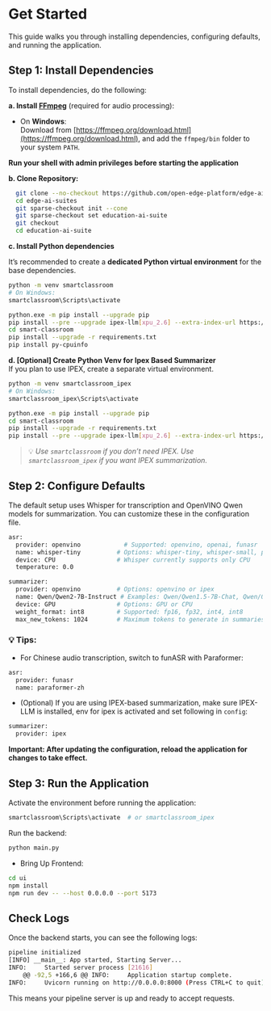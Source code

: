 # Get Started

This guide walks you through installing dependencies, configuring defaults, and running the application.

## Step 1: Install Dependencies

To install dependencies, do the following:

**a. Install [FFmpeg](https://ffmpeg.org/download.html)** (required for audio processing):

- On **Windows**:  
  Download from [https://ffmpeg.org/download.html](https://ffmpeg.org/download.html), and add the `ffmpeg/bin` folder to your system `PATH`.

**Run your shell with admin privileges before starting the application**

**b. Clone Repository:**

```bash
  git clone --no-checkout https://github.com/open-edge-platform/edge-ai-suites.git
  cd edge-ai-suites
  git sparse-checkout init --cone
  git sparse-checkout set education-ai-suite
  git checkout
  cd education-ai-suite
```

**c. Install Python dependencies**

It’s recommended to create a **dedicated Python virtual environment** for the base dependencies.

```bash
python -m venv smartclassroom
# On Windows:
smartclassroom\Scripts\activate

python.exe -m pip install --upgrade pip
pip install --pre --upgrade ipex-llm[xpu_2.6] --extra-index-url https://download.pytorch.org/whl/xpu
cd smart-classroom
pip install --upgrade -r requirements.txt
pip install py-cpuinfo
```


**d. [Optional] Create Python Venv for Ipex Based Summarizer**  
If you plan to use IPEX, create a separate virtual environment.

```bash
python -m venv smartclassroom_ipex
# On Windows:
smartclassroom_ipex\Scripts\activate

python.exe -m pip install --upgrade pip
cd smart-classroom
pip install --upgrade -r requirements.txt
pip install --pre --upgrade ipex-llm[xpu_2.6] --extra-index-url https://download.pytorch.org/whl/xpu
```
> 💡 *Use `smartclassroom` if you don’t need IPEX. Use `smartclassroom_ipex` if you want IPEX summarization.*

## Step 2: Configure Defaults

The default setup uses Whisper for transcription and OpenVINO Qwen models for summarization. You can customize these in the configuration file.

```bash
asr:
  provider: openvino            # Supported: openvino, openai, funasr
  name: whisper-tiny          # Options: whisper-tiny, whisper-small, paraformer-zh etc.
  device: CPU                 # Whisper currently supports only CPU
  temperature: 0.0

summarizer:
  provider: openvino          # Options: openvino or ipex
  name: Qwen/Qwen2-7B-Instruct # Examples: Qwen/Qwen1.5-7B-Chat, Qwen/Qwen2-7B-Instruct, Qwen/Qwen2.5-7B-Instruct
  device: GPU                 # Options: GPU or CPU
  weight_format: int8         # Supported: fp16, fp32, int4, int8
  max_new_tokens: 1024        # Maximum tokens to generate in summaries
```
### 💡 Tips:
* For Chinese audio transcription, switch to funASR with Paraformer:

```bash
asr:
  provider: funasr
  name: paraformer-zh
```

* (Optional) If you are using IPEX-based summarization, make sure IPEX-LLM is installed, env for ipex is activated and set following in `config`:

```bash
summarizer:
  provider: ipex
```

**Important: After updating the configuration, reload the application for changes to take effect.**

## Step 3: Run the Application

Activate the environment before running the application:

```bash
smartclassroom\Scripts\activate  # or smartclassroom_ipex
```
Run the backend:
```bash
python main.py
```

- Bring Up Frontend:
```bash
cd ui
npm install
npm run dev -- --host 0.0.0.0 --port 5173
```

## Check Logs

Once the backend starts, you can see the following logs:

```bash
pipeline initialized
[INFO] __main__: App started, Starting Server...
INFO:     Started server process [21616]
	@@ -92,5 +166,6 @@ INFO:     Application startup complete.
INFO:     Uvicorn running on http://0.0.0.0:8000 (Press CTRL+C to quit)
```

This means your pipeline server is up and ready to accept requests.
